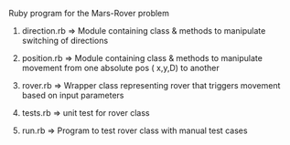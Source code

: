 Ruby program for the Mars-Rover problem

1) direction.rb => Module containing class & methods to manipulate switching of directions

2) position.rb => Module containing class & methods to manipulate movement from one absolute pos ( x,y,D) to another

3) rover.rb => Wrapper class representing rover that triggers movement based on input parameters

4) tests.rb => unit test for rover class

5) run.rb => Program to test rover class with manual test cases
